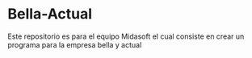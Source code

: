 # Bella-Actual
Este repositorio es para el equipo Midasoft el cual consiste en crear un programa para la empresa bella y actual

